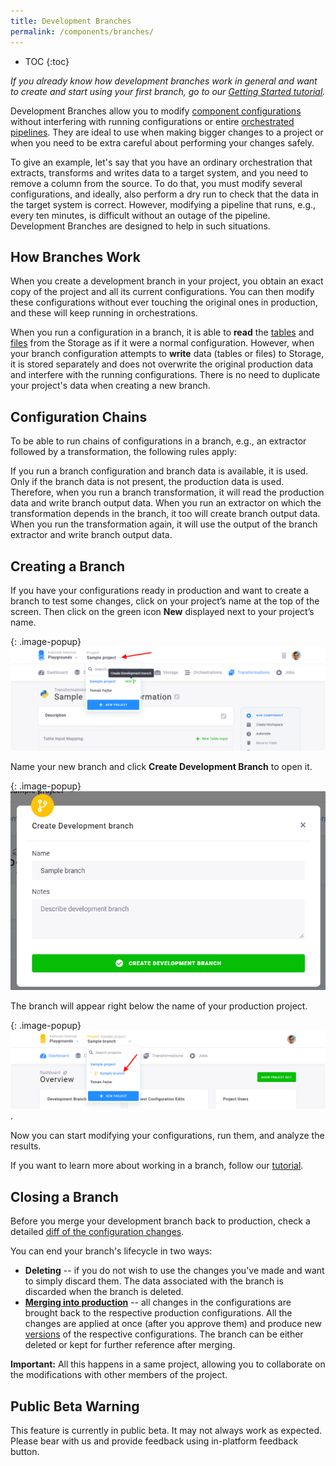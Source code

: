 ```yaml
---
title: Development Branches
permalink: /components/branches/
---
```


* TOC
{:toc}

*If you already know how development branches work in general and want to create and start using your first branch, 
go to our [Getting Started tutorial](/tutorial/branches/).*

Development Branches allow you to modify [component configurations](/components/) without interfering with running 
configurations or entire [orchestrated pipelines](/orchestrator/). They are ideal to use when making bigger changes 
to a project or when you need to be extra careful about performing your changes safely. 

To give an example, let's say that you have an ordinary orchestration that extracts, transforms and writes data 
to a target system, and you need to remove a column from the source. To do that, you must modify several configurations, 
and ideally, also perform a dry run to check that the data in the target system is correct. However, modifying a pipeline 
that runs, e.g., every ten minutes, is difficult without an outage of the pipeline. Development Branches are designed 
to help in such situations.

## How Branches Work
When you create a development branch in your project, you obtain an exact copy of the project and all its current 
configurations. You can then modify these configurations without ever touching the original ones in production, 
and these will keep running in orchestrations. 

When you run a configuration in a branch, it is able to **read** the [tables](/storage/tables/) and [files](/storage/files/) 
from the Storage as if it were a normal configuration. However, when your branch configuration attempts to **write** data
(tables or files) to Storage, it is stored separately and does not overwrite the original production data and interfere
with the running configurations. There is no need to duplicate your project's data when creating a new branch. 

## Configuration Chains
To be able to run chains of configurations in a branch, e.g., an extractor followed by a transformation, the following rules
apply: 

If you run a branch configuration and branch data is available, it is used. Only if the branch data is not present, 
the production data is used. Therefore, when you run a branch transformation, it will read the production data and write 
branch output data. When you run an extractor on which the transformation depends in the branch, it too will create branch 
output data. When you run the transformation again, it will use the output of the branch extractor and write branch output 
data.

## Creating a Branch
If you have your configurations ready in production and want to create a branch to test some changes, click on your project’s name 
at the top of the screen. Then click on the green icon **New** displayed next to your project’s name.

{: .image-popup}
![Screenshot - Create Development Branch](/tutorial/branches/figures/08-create-dev-branch.png)

Name your new branch and click **Create Development Branch** to open it.

{: .image-popup}
![Screenshot - Name Development Branch](/tutorial/branches/figures/09-name-dev-branch.png)

The branch will appear right below the name of your production project.

{: .image-popup}
![Screenshot - Created Development Branch](/tutorial/branches/figures/10-dev-branch-created.png).

Now you can start modifying your configurations, run them, and analyze the results. 

If you want to learn more about working in a branch, follow our [tutorial](/tutorial/branches/).

## Closing a Branch
Before you merge your development branch back to production, check a detailed [diff of the configuration changes](/tutorial/branches/project-diff/). 

You can end your branch's lifecycle in two ways:

- **Deleting** -- if you do not wish to use the changes you've made and want to simply discard them. The data associated with the branch is discarded when the branch is deleted.
- [**Merging into production**](/tutorial/branches/merge-to-production/) -- all changes in the configurations are brought back to the respective production configurations. All the changes are applied at once (after you approve them) and produce new [versions](/components/#configuration-versions) of the respective configurations. The branch can be either deleted or kept for further reference after merging. 

**Important:** All this happens in a same project, allowing you to collaborate on the modifications with other members 
of the project.

## Public Beta Warning
This feature is currently in public beta. It may not always work as expected. Please bear with us and provide feedback using in-platform feedback button.

